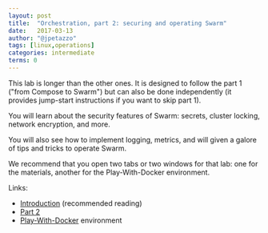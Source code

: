 ```yaml
---
layout: post
title:  "Orchestration, part 2: securing and operating Swarm"
date:   2017-03-13
author: "@jpetazzo"
tags: [linux,operations]
categories: intermediate
terms: 0
---
```


This lab is longer than the other ones. It is designed
to follow the part 1 ("from Compose to Swarm") but can
also be done independently (it provides jump-start
instructions if you want to skip part 1).

You will learn about the security features of Swarm:
secrets, cluster locking, network encryption, and more.

You will also see how to implement logging, metrics,
and will given a galore of tips and tricks to operate
Swarm.

We recommend that you open two tabs or two windows
for that lab: one for the materials, another for
the Play-With-Docker environment.

Links:

- [Introduction](http://jpetazzo.github.io/orchestration-workshop/)
  (recommended reading)
- [Part 2](http://jpetazzo.github.io/orchestration-workshop/#part-2)
- [Play-With-Docker](http://www.play-with-docker.com/) environment
